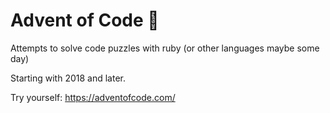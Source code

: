 # Advent of Code 🎄

 Attempts to solve code puzzles with ruby (or other languages maybe some day)
 
 Starting with 2018 and later.
 
Try yourself: https://adventofcode.com/
